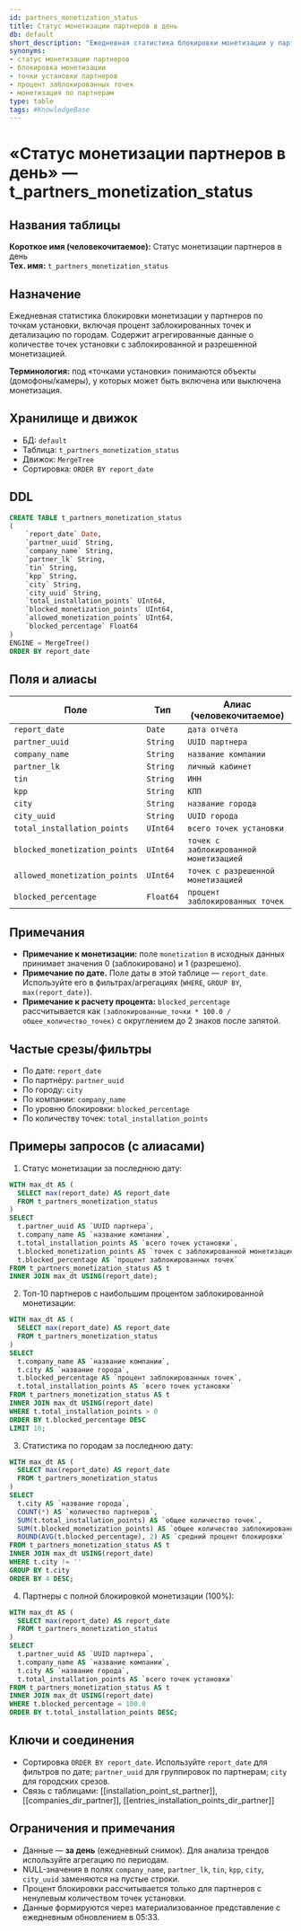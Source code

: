 ```yaml
---
id: partners_monetization_status
title: Статус монетизации партнеров в день
db: default
short_description: "Ежедневная статистика блокировки монетизации у партнеров по точкам установки; включает процент заблокированных точек и детализацию по городам."
synonyms:
- статус монетизации партнеров
- блокировка монетизации
- точки установки партнеров
- процент заблокированных точек
- монетизация по партнерам
type: table
tags: #KnowledgeBase
---
```

# «Статус монетизации партнеров в день» — t_partners_monetization_status

## Названия таблицы

**Короткое имя (человекочитаемое):** Статус монетизации партнеров в день  
**Тех. имя:** `t_partners_monetization_status`

## Назначение
Ежедневная статистика блокировки монетизации у партнеров по точкам установки, включая процент заблокированных точек и детализацию по городам. Содержит агрегированные данные о количестве точек установки с заблокированной и разрешенной монетизацией.

**Терминология:** под «точками установки» понимаются объекты (домофоны/камеры), у которых может быть включена или выключена монетизация.


## Хранилище и движок
- БД: `default`
- Таблица: `t_partners_monetization_status`
- Движок: `MergeTree`
- Сортировка: `ORDER BY report_date`

## DDL
```sql
CREATE TABLE t_partners_monetization_status
(
    `report_date` Date,
    `partner_uuid` String,
    `company_name` String,
    `partner_lk` String,
    `tin` String,
    `kpp` String,
    `city` String,
    `city_uuid` String,
    `total_installation_points` UInt64,
    `blocked_monetization_points` UInt64,
    `allowed_monetization_points` UInt64,
    `blocked_percentage` Float64
)
ENGINE = MergeTree()
ORDER BY report_date
```

## Поля и алиасы
| Поле                           | Тип      | Алиас (человекочитаемое)                      |
| ------------------------------ | -------- | --------------------------------------------- |
| `report_date`                  | `Date`   | `дата отчёта`                                 |
| `partner_uuid`                 | `String` | `UUID партнера`                               |
| `company_name`                 | `String` | `название компании`                           |
| `partner_lk`                   | `String` | `личный кабинет`                              |
| `tin`                          | `String` | `ИНН`                                         |
| `kpp`                          | `String` | `КПП`                                         |
| `city`                         | `String` | `название города`                             |
| `city_uuid`                    | `String` | `UUID города`                                 |
| `total_installation_points`    | `UInt64` | `всего точек установки`                       |
| `blocked_monetization_points`  | `UInt64` | `точек с заблокированной монетизацией`        |
| `allowed_monetization_points`  | `UInt64` | `точек с разрешенной монетизацией`            |
| `blocked_percentage`           | `Float64`| `процент заблокированных точек`               |

## Примечания

- **Примечание к монетизации:** поле `monetization` в исходных данных принимает значения 0 (заблокировано) и 1 (разрешено).
- **Примечание по дате.** Поле даты в этой таблице — `report_date`. Используйте его в фильтрах/агрегациях (`WHERE`, `GROUP BY`, `max(report_date)`).
- **Примечание к расчету процента:** `blocked_percentage` рассчитывается как `(заблокированные_точки * 100.0 / общее_количество_точек)` с округлением до 2 знаков после запятой.

## Частые срезы/фильтры
- По дате: `report_date`
- По партнёру: `partner_uuid`
- По городу: `city`
- По компании: `company_name`
- По уровню блокировки: `blocked_percentage`
- По количеству точек: `total_installation_points`

## Примеры запросов (с алиасами)

1) Статус монетизации за последнюю дату:
```sql
WITH max_dt AS (
  SELECT max(report_date) AS report_date
  FROM t_partners_monetization_status
)
SELECT
  t.partner_uuid AS `UUID партнера`,
  t.company_name AS `название компании`,
  t.total_installation_points AS `всего точек установки`,
  t.blocked_monetization_points AS `точек с заблокированной монетизацией`,
  t.blocked_percentage AS `процент заблокированных точек`
FROM t_partners_monetization_status AS t
INNER JOIN max_dt USING(report_date);
```

2) Топ-10 партнеров с наибольшим процентом заблокированной монетизации:
```sql
WITH max_dt AS (
  SELECT max(report_date) AS report_date
  FROM t_partners_monetization_status
)
SELECT
  t.company_name AS `название компании`,
  t.city AS `название города`,
  t.blocked_percentage AS `процент заблокированных точек`,
  t.total_installation_points AS `всего точек установки`
FROM t_partners_monetization_status AS t
INNER JOIN max_dt USING(report_date)
WHERE t.total_installation_points > 0
ORDER BY t.blocked_percentage DESC
LIMIT 10;
```

3) Статистика по городам за последнюю дату:
```sql
WITH max_dt AS (
  SELECT max(report_date) AS report_date
  FROM t_partners_monetization_status
)
SELECT
  t.city AS `название города`,
  COUNT(*) AS `количество партнеров`,
  SUM(t.total_installation_points) AS `общее количество точек`,
  SUM(t.blocked_monetization_points) AS `общее количество заблокированных точек`,
  ROUND(AVG(t.blocked_percentage), 2) AS `средний процент блокировки`
FROM t_partners_monetization_status AS t
INNER JOIN max_dt USING(report_date)
WHERE t.city != ''
GROUP BY t.city
ORDER BY 4 DESC;
```

4) Партнеры с полной блокировкой монетизации (100%):
```sql
WITH max_dt AS (
  SELECT max(report_date) AS report_date
  FROM t_partners_monetization_status
)
SELECT
  t.partner_uuid AS `UUID партнера`,
  t.company_name AS `название компании`,
  t.city AS `название города`,
  t.total_installation_points AS `всего точек установки`
FROM t_partners_monetization_status AS t
INNER JOIN max_dt USING(report_date)
WHERE t.blocked_percentage = 100.0
ORDER BY t.total_installation_points DESC;
```

## Ключи и соединения
- Сортировка `ORDER BY report_date`. Используйте `report_date` для фильтров по дате; `partner_uuid` для группировок по партнерам; `city` для городских срезов.
- Связь с таблицами: [[installation_point_st_partner]], [[companies_dir_partner]], [[entries_installation_points_dir_partner]]

## Ограничения и примечания
- Данные — **за день** (ежедневный снимок). Для анализа трендов используйте агрегацию по периодам.
- NULL-значения в полях `company_name`, `partner_lk`, `tin`, `kpp`, `city`, `city_uuid` заменяются на пустые строки.
- Процент блокировки рассчитывается только для партнеров с ненулевым количеством точек установки.
- Данные формируются через материализованное представление с ежедневным обновлением в 05:33.
